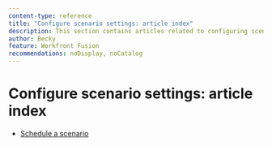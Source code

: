 ```yaml
---
content-type: reference
title: "Configure scenario settings: article index"
description: This section contains articles related to configuring scenario settings in Workfront Fusion.
author: Becky
feature: Workfront Fusion
recommendations: noDisplay, noCatalog
---
```


# Configure scenario settings: article index

* [Schedule a scenario](/help/workfront-fusion/create-scenarios/config-scenarios-settings/schedule-a-scenario.md)